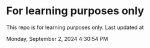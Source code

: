 # For learning purposes only
This repo is for learning purposes only.
Last updated at

Monday, September 2, 2024 4:30:54 PM

